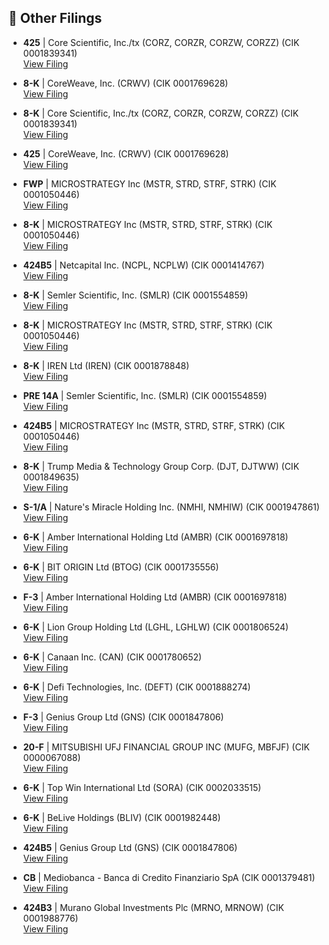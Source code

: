 ## 📁 Other Filings

- **425** | Core Scientific, Inc./tx  (CORZ, CORZR, CORZW, CORZZ)  (CIK 0001839341)  
  [View Filing](https://www.sec.gov/Archives/edgar/data/1839341/000119312525155928/0001193125-25-155928-index.htm)

- **8-K** | CoreWeave, Inc.  (CRWV)  (CIK 0001769628)  
  [View Filing](https://www.sec.gov/Archives/edgar/data/1769628/000095010325008492/0000950103-25-008492-index.htm)

- **8-K** | Core Scientific, Inc./tx  (CORZ, CORZR, CORZW, CORZZ)  (CIK 0001839341)  
  [View Filing](https://www.sec.gov/Archives/edgar/data/1839341/000119312525155925/0001193125-25-155925-index.htm)

- **425** | CoreWeave, Inc.  (CRWV)  (CIK 0001769628)  
  [View Filing](https://www.sec.gov/Archives/edgar/data/1769628/000095010325008496/0000950103-25-008496-index.htm)

- **FWP** | MICROSTRATEGY Inc  (MSTR, STRD, STRF, STRK)  (CIK 0001050446)  
  [View Filing](https://www.sec.gov/Archives/edgar/data/1050446/000119312525155882/0001193125-25-155882-index.htm)

- **8-K** | MICROSTRATEGY Inc  (MSTR, STRD, STRF, STRK)  (CIK 0001050446)  
  [View Filing](https://www.sec.gov/Archives/edgar/data/1050446/000095017025094137/0000950170-25-094137-index.htm)

- **424B5** | Netcapital Inc.  (NCPL, NCPLW)  (CIK 0001414767)  
  [View Filing](https://www.sec.gov/Archives/edgar/data/1414767/000164117225017936/0001641172-25-017936-index.htm)

- **8-K** | Semler Scientific, Inc.  (SMLR)  (CIK 0001554859)  
  [View Filing](https://www.sec.gov/Archives/edgar/data/1554859/000155485925000038/0001554859-25-000038-index.htm)

- **8-K** | MICROSTRATEGY Inc  (MSTR, STRD, STRF, STRK)  (CIK 0001050446)  
  [View Filing](https://www.sec.gov/Archives/edgar/data/1050446/000119312525155918/0001193125-25-155918-index.htm)

- **8-K** | IREN Ltd  (IREN)  (CIK 0001878848)  
  [View Filing](https://www.sec.gov/Archives/edgar/data/1878848/000114036125024971/0001140361-25-024971-index.htm)

- **PRE 14A** | Semler Scientific, Inc.  (SMLR)  (CIK 0001554859)  
  [View Filing](https://www.sec.gov/Archives/edgar/data/1554859/000110465925065984/0001104659-25-065984-index.htm)

- **424B5** | MICROSTRATEGY Inc  (MSTR, STRD, STRF, STRK)  (CIK 0001050446)  
  [View Filing](https://www.sec.gov/Archives/edgar/data/1050446/000119312525155880/0001193125-25-155880-index.htm)

- **8-K** | Trump Media & Technology Group Corp.  (DJT, DJTWW)  (CIK 0001849635)  
  [View Filing](https://www.sec.gov/Archives/edgar/data/1849635/000114036125024988/0001140361-25-024988-index.htm)

- **S-1/A** | Nature's Miracle Holding Inc.  (NMHI, NMHIW)  (CIK 0001947861)  
  [View Filing](https://www.sec.gov/Archives/edgar/data/1947861/000121390025061593/0001213900-25-061593-index.htm)

- **6-K** | Amber International Holding Ltd  (AMBR)  (CIK 0001697818)  
  [View Filing](https://www.sec.gov/Archives/edgar/data/1697818/000110465925065971/0001104659-25-065971-index.htm)

- **6-K** | BIT ORIGIN Ltd  (BTOG)  (CIK 0001735556)  
  [View Filing](https://www.sec.gov/Archives/edgar/data/1735556/000110465925065978/0001104659-25-065978-index.htm)

- **F-3** | Amber International Holding Ltd  (AMBR)  (CIK 0001697818)  
  [View Filing](https://www.sec.gov/Archives/edgar/data/1697818/000110465925065991/0001104659-25-065991-index.htm)

- **6-K** | Lion Group Holding Ltd  (LGHL, LGHLW)  (CIK 0001806524)  
  [View Filing](https://www.sec.gov/Archives/edgar/data/1806524/000121390025061635/0001213900-25-061635-index.htm)

- **6-K** | Canaan Inc.  (CAN)  (CIK 0001780652)  
  [View Filing](https://www.sec.gov/Archives/edgar/data/1780652/000110465925065998/0001104659-25-065998-index.htm)

- **6-K** | Defi Technologies, Inc.  (DEFT)  (CIK 0001888274)  
  [View Filing](https://www.sec.gov/Archives/edgar/data/1888274/000127956925000696/0001279569-25-000696-index.htm)

- **F-3** | Genius Group Ltd  (GNS)  (CIK 0001847806)  
  [View Filing](https://www.sec.gov/Archives/edgar/data/1847806/000164117225017932/0001641172-25-017932-index.htm)

- **20-F** | MITSUBISHI UFJ FINANCIAL GROUP INC  (MUFG, MBFJF)  (CIK 0000067088)  
  [View Filing](https://www.sec.gov/Archives/edgar/data/67088/000006708825000011/0000067088-25-000011-index.htm)

- **6-K** | Top Win International Ltd  (SORA)  (CIK 0002033515)  
  [View Filing](https://www.sec.gov/Archives/edgar/data/2033515/000121390025061657/0001213900-25-061657-index.htm)

- **6-K** | BeLive Holdings  (BLIV)  (CIK 0001982448)  
  [View Filing](https://www.sec.gov/Archives/edgar/data/1982448/000164117225017907/0001641172-25-017907-index.htm)

- **424B5** | Genius Group Ltd  (GNS)  (CIK 0001847806)  
  [View Filing](https://www.sec.gov/Archives/edgar/data/1847806/000164117225017930/0001641172-25-017930-index.htm)

- **CB** | Mediobanca - Banca di Credito Finanziario SpA  (CIK 0001379481)  
  [View Filing](https://www.sec.gov/Archives/edgar/data/1379481/000110465925066019/0001104659-25-066019-index.htm)

- **424B3** | Murano Global Investments Plc  (MRNO, MRNOW)  (CIK 0001988776)  
  [View Filing](https://www.sec.gov/Archives/edgar/data/1988776/000114036125024973/0001140361-25-024973-index.htm)

